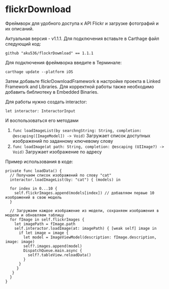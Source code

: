 flickrDownload
===
Фреймворк для удобного доступа к API Flickr и загрузке фотографий и их описаний.

Актуальная версия - v1.1.1. Для подключения вставьте в Carthage файл следующий код:

`github "aku536/flockrDowmload" == 1.1.1`

Для подключения фреймворка введите в Терминале:

`carthage update --platform iOS`

Затем добавьте flickrDownloadFramework в настройке проекта в Linked Framework and Libraries. Для корректной работы также необходимо добавить библиотеку в Embedded Binaries.

Для работы нужно создать interactor:

`let interactor: InteractorInput`

И воспользоваться его методами

1. `func loadImageList(by searchngString: String, completion: @escaping([ImageModel]) -> Void)`
Загружает список доступных изображений по заданному ключевому слову
2. `func loadImage(at path: String, completion: @escaping (UIImage?) -> Void)`
Загружает изображение по адресу

Пример использования в коде:

```
private func loadData() {
  // Получаем список изображений по слову "cat"
  interactor.loadImageList(by: "cat") { (models) in

  for index in 0...10 {
    self.flickrImages.append(models[index]) // добавляем первые 10 изображений в свою модель
  }

  // Загружаем каждое изображение из модели, сохраняем изображения в модели и обновляем таблицу
  for fImage in self.flickrImages {
    let imagePath = fImage.path
    self.interactor.loadImage(at: imagePath) { [weak self] image in
      if let image = image {
        let model = ImageViewModel(description: fImage.description, image: image)
        self?.images.append(model)
        DispatchQueue.main.async {
          self?.tableView.reloadData()
        }
      }
     }
   }
  }
}
```
